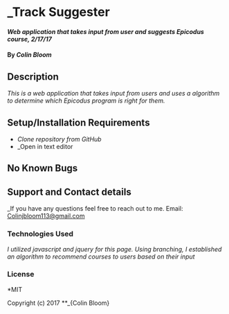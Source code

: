 # _Track Suggester

#### _Web application that takes input from user and suggests Epicodus course, 2/17/17_

#### By _**Colin Bloom**_

## Description

_This is a web application that takes input from users and uses a algorithm to determine which Epicodus program is right for them._

## Setup/Installation Requirements

* _Clone repository from GitHub_
* _Open in text editor

## No Known Bugs

## Support and Contact details

_If you have any questions feel free to reach out to me. Email: Colinjbloom113@gmail.com

### Technologies Used

_I utilized javascript and jquery for this page. Using branching, I established an algorithm to recommend courses to users based on their input_

### License

*MIT

Copyright (c) 2017 **_{Colin Bloom}
